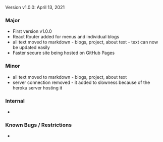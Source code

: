 Version v1.0.0: April 13, 2021

### Major
* First version v1.0.0
* React Router added for menus and individual blogs
* all text moved to markdown - blogs, project, about text - text can now be updated easily
* Faster secure site being hosted on GitHub Pages 

### Minor
* all text moved to markdown - blogs, project, about text
* server connection removed - it added to slowness because of the heroku server hosting it

### Internal
* 

### Known Bugs / Restrictions
* 
